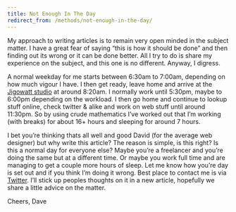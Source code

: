 ```yaml
---
title: Not Enough In The Day
redirect_from: /methods/not-enough-in-the-day/
---
```


My approach to writing articles is to remain very open minded in the subject matter. I have a great fear of saying &#8220;this is how it should be done&#8221; and then finding out its wrong or it can be done better. All I try to do is share my experience on the subject, and this one is no different. Anyway, I digress.
<!-- more -->

A normal weekday for me starts between 6:30am to 7:00am, depending on how much vigour I have. I then get ready, leave home and arrive at the [Jigowatt studio][1] at around 8:20am. I normally work until 5:30pm, maybe to 6:00pm depending on the workload. I then go home and continue to lookup stuff online, check twitter & alike and work on web stuff until around 11:30pm. So by using crude mathematics I&#8217;ve worked out that I&#8217;m working (with breaks) for about 16+ hours and sleeping for around 7 hours.

I bet you&#8217;re thinking thats all well and good David (for the average web designer) but why write this article? The reason is simple, is this right? Is this a normal day for everyone else? Maybe you&#8217;re a freelancer and you&#8217;re doing the same but at a different time. Or maybe you work full time and are managing to get a couple more hours of sleep. Let me know how you&#8217;re day is set out and if you think I&#8217;m doing it wrong. Best place to contact me is via <a title="DavidDarnes on Twitter" href="http://twitter.com/#!/daviddarnes" target="_blank">Twitter</a>. I&#8217;ll stick up peoples thoughts on it in a new article, hopefully we share a little advice on the matter.

Cheers, Dave

 [1]: http://jigowatt.co.uk/ "Jigowatt"
